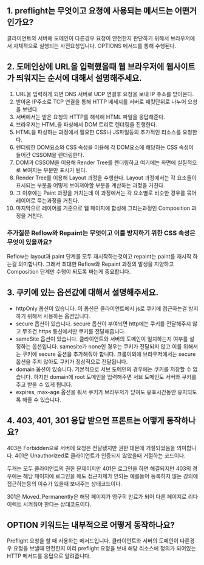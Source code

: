 ## 1. preflight는 무엇이고 요청에 사용되는 메서드는 어떤거 인가요?

클라이언트와 서버에 도메인이 다른경우 요청이 안전한지 판단하기 위해서 브라우저에서 자체적으로 실행되는 사전요청입니다. 
OPTIONS 메서드를 통해 수행된다. 

## 2. 도메인상에 URL을 입력했을때 웹 브라우저에 웹사이트가 띄워지는 순서에 대해서 설명해주세요.

1. URL을 입력하게 되면 DNS 서버로 UDP 연결후 요청을 보내 IP 주소를 받아온다. 
2. 받아온 IP주소로 TCP 연결을 통해 HTTP 메세지를 서버로 패킷단위로 나누어 요청을 보낸다. 
3. 서버에서는 받은 요청의 HTTP를 해석해 HTML 파일을 응답해준다. 
4. 브라우저는 HTML을 파싱해서 DOM 트리로 렌더링을 진행한다.
5. HTML을 파싱하는 과정에서 필요한 CSS나 JS파일등의 추가적인 리소스를 요청한다. 
6. 렌더링한 DOM요소와 CSS 속성을 이용해 각 DOM요소에 해당하는 CSS 속성이 들어간 CSSOM을 렌더링한다.
7. DOM과 CSSOM을 이용해 Render Tree를 렌더링하고 여기에는 화면에 실질적으로 보여지는 부분만 표시가 된다. 
8. Render Tree를 이용해 Layout 과정을 수행한다. Layout 과정에서는 각 요소들이 표시되는 부분을 어떻게 보여져야할 부분을 계산하는 과정을 거친다.
9. 그 이후에는 Paint 과정을 거치는데 이 과정에서는 각 요소별로 비슷한 경우를 묶어 레이어로 묶는과정을 거친다. 
10. 마지막으로 레이어를 기준으로 웹 페이지에 합성해 그리는과정인 Composition 과정을 거친다. 

### 추가질문 Reflow와 Repaint는 무엇이고 이를 방지하기 위한 CSS 속성은 무엇이 있을까요?

Reflow는 layout과 paint 단계를 모두 재시작하는것이고 repaint는 paint를 재시작 하는걸 의미합니다. 
그래서 최대한 Reflow와 Repaint 과정의 발생을 지양하고 Composition 단계만 수행이 되도록 짜는게 중요합니다. 

## 3. 쿠키에 있는 옵션값에 대해서 설명해주세요.

- httpOnly 옵션이 있습니다. 이 옵션은 클라이언트에서 js로 쿠키에 접근하는걸 방지하기 위해서 사용하는 옵션입니다.
- secure 옵션이 있습니다. secure 옵션이 부여되면 http에는 쿠키를 전달해주지 않고 무조건 https 통신에서만 쿠키를 전달해줍니다.
- sameSite 옵션이 있습니다. 클라이언트와 서버의 도메인이 일치하는지 여부를 설정하는 옵션입니다. samesite가 none인 경우는 쿠키가 전달되지 않고 이를 위해서는 쿠키에 secure 옵션을 추가해줘야 합니다. 크롬이외에 브라우저에서는 secure 옵션을 주지 않아도 쿠키가 정상적으로 전달됩니다.
- domain 옵션이 있습니다. 기본적으로 서브 도메인의 경우에는 쿠키를 저장할 수 없습니다. 하지만 domain에 root 도메인을 입력해주면 서브 도메인도 서버와 쿠키를 주고 받을 수 있게 됩니다.
- expires, max-age 옵션을 줘서 쿠키가 브라우저가 닫혀도 유효시간동안 유지되도록 해줄 수 있습니다. 

## 4. 403, 401, 301 응답 받으면 프론트는 어떻게 동작하나요?

403은 Forbidden으로 서버에 요청은 전달됐지만 권한 대문에 거절되었음을 의미합니다.
401은 Unauthorized로 클라이언트가 인증되지 않았을때 거절하는 코드이다.

두개는 모두 클라이언트의 권한 문제이지만 401은 로그인을 하면 해결되지만 403의 경우에는 해당 페이지에 로그인을 해도 접근자체가 안되는 예를들어 등록하지 않는 강의에 접근하는등의 이슈가 있을때 보내주는 상태코드이다.

301은 Moved_Permanently은 해당 페이지가 영구히 만료가 되어 다른 페이지로 리다이렉트 시켜줘야 한다는 상태코드이다.

## OPTION 키워드는 내부적으로 어떻게 동작하나요?

Preflight 요청을 할 때 사용하는 메서드입니다.
클라이언트와 서버의 도메인이 다른경우 요청을 보낼때 안전한지 미리 preflight 요청을 보내 해당 리소스에 정의가 되어있는 HTTP 메서드를 응답으로 알려줍니다.